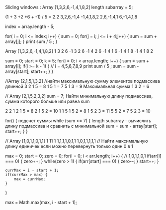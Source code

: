 Sliding windows :
Array [1,3,2,6,-1,4,1,8,2]
length subarray = 5;

(1 + 3 +2 +6 + -1) / 5   = 2.2
3,2,6,-1,4
-1,4,1,8,2
2,6,-1,4,1
6,-1,4,1,8

index = array.length - 5;

for( i = 0; i <= index; i++) {
    sum = 0;
    for(j = i; j <= i + 4;j++) {
        sum = sum + array[j];
    }
    print sum / 5 ;
}

Array [1,3,2,6,-1,4,1,8,2]
1  3  2  6  -1
   3  2  6  -1  4
      2  6  -1  4   1
         6  -1  4   1   8
            -1  4   1   8   2

sum = 0;
start = 0;
k = 5;
for(i = 0; i < array.length; i++) {
    sum = sum + array[i];
    if(i >= k - 1) { // i = 4,5,6,7,8,9
       print sum / 5 ;
       sum = sum - array[start];
       start++;
    }
}

//Array [2,1,5,1,3,2]
//найти максимальную сумму элементов подмассива длинной 3
2 1 5 = 8
1 5 1  = 7
5 1 3  = 9 Максимальная сумма
1 3 2 = 6


//
Array [2,1,5,2,3,2]  sum = 7;
Найти минимальную длину подмассива, сумма которого больше или равна sum

2
2 1
2 1 5 = 8
2 1 5 2 = 10
1
1 5
1 5 2 = 8
1 5 2 3 = 11
5
5 2 = 7
5 2 3 = 10

for() {
    подсчет суммы
    while (sum >= 7) {
           length subarray - вычислить длину подмассива и
           сравнить с минимальной
           sum = sum - array[start];
           start++;
    }
}

//
Array [1,0,1,1,0,1,1]
1
11
1
1,1,1,1,0,1,1
1,0,1,1,1,1,1
// Найти максимальную длину единичек если можно перевернуть только один 0 в 1

max = 0;
start = 0;
zero = 0;
for(i = 0; i < arr.length; i++) {  // 1,0,1,1,0,1
     if(arr[i] === 0) {
            zero++;
     }
     while(zero > 1) {
        if(arr[start] === 0) {
            zero--;
        }
        start++;
     }

    currMax = i - start + 1;
    if(currMax > max) {
        max = currMax;
    }
}

max = Math.max(max, i - start + 1);